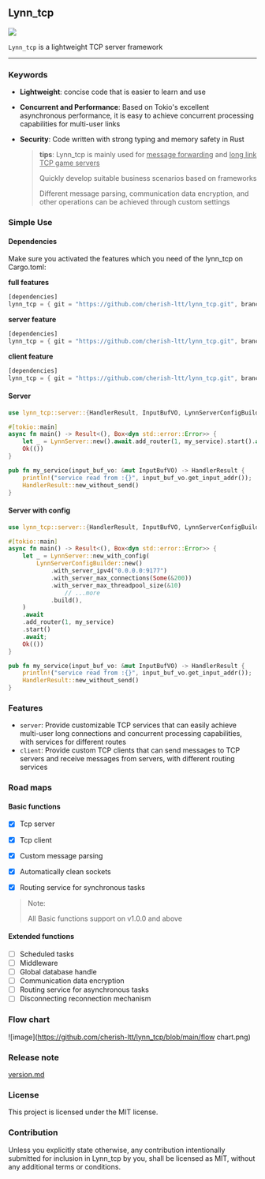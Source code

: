 ## Lynn_tcp

![](https://camo.githubusercontent.com/6581c31c16c1b13ddc2efb92e2ad69a93ddc4a92fd871ff15d401c4c6c9155a4/68747470733a2f2f696d672e736869656c64732e696f2f62616467652f6c6963656e73652d4d49542d626c75652e737667)

`Lynn_tcp` is a lightweight TCP server framework

------

### Keywords

- **Lightweight**: concise code that is easier to learn and use

- **Concurrent and Performance**: Based on Tokio's excellent asynchronous performance, it is easy to achieve concurrent processing capabilities for multi-user links

- **Security**: Code written with strong typing and memory safety in Rust

  > **tips**: Lynn_tcp is mainly used for <u>message forwarding</u> and <u>long link TCP game servers</u>
  >
  > Quickly develop suitable business scenarios based on frameworks
  >
  > Different message parsing, communication data encryption, and other operations can be achieved through custom settings

### Simple Use

#### Dependencies

Make sure you activated the features which you need of the lynn_tcp on Cargo.toml:

**full features**

```rust
[dependencies]
lynn_tcp = { git = "https://github.com/cherish-ltt/lynn_tcp.git", branch = "main" }
```

**server feature**

```rust
[dependencies]
lynn_tcp = { git = "https://github.com/cherish-ltt/lynn_tcp.git", branch = "main", features = "server" }
```

**client feature**

```rust
[dependencies]
lynn_tcp = { git = "https://github.com/cherish-ltt/lynn_tcp.git", branch = "main", features = "client" }
```

#### Server

```rust
use lynn_tcp::server::{HandlerResult, InputBufVO, LynnServerConfigBuilder, LynnServer};

#[tokio::main]
async fn main() -> Result<(), Box<dyn std::error::Error>> {
    let _ = LynnServer::new().await.add_router(1, my_service).start().await;
    Ok(())
}

pub fn my_service(input_buf_vo: &mut InputBufVO) -> HandlerResult {
    println!("service read from :{}", input_buf_vo.get_input_addr());
    HandlerResult::new_without_send()
}
```

#### Server with config

```rust
use lynn_tcp::server::{HandlerResult, InputBufVO, LynnServerConfigBuilder, LynnServer};

#[tokio::main]
async fn main() -> Result<(), Box<dyn std::error::Error>> {
    let _ = LynnServer::new_with_config(
        LynnServerConfigBuilder::new()
            .with_server_ipv4("0.0.0.0:9177")
            .with_server_max_connections(Some(&200))
            .with_server_max_threadpool_size(&10)
      			// ...more
            .build(),
    )
    .await
    .add_router(1, my_service)
    .start()
    .await;
    Ok(())
}

pub fn my_service(input_buf_vo: &mut InputBufVO) -> HandlerResult {
    println!("service read from :{}", input_buf_vo.get_input_addr());
    HandlerResult::new_without_send()
}
```

### Features

- `server`: Provide customizable TCP services that can easily achieve multi-user long connections and concurrent processing capabilities, with services for different routes
- `client`: Provide custom TCP clients that can send messages to TCP servers and receive messages from servers, with different routing services

### Road maps

#### Basic functions

- [x] Tcp server

- [x] Tcp client

- [x] Custom message parsing

- [x] Automatically clean sockets

- [x] Routing service for synchronous tasks

> Note:
>
> All Basic functions support on v1.0.0 and above

#### Extended functions

- [ ] Scheduled tasks
- [ ] Middleware
- [ ] Global database handle
- [ ] Communication data encryption
- [ ] Routing service for asynchronous tasks
- [ ] Disconnecting reconnection mechanism

### Flow chart

![image](https://github.com/cherish-ltt/lynn_tcp/blob/main/flow chart.png)

### Release note

[version.md](https://github.com/cherish-ltt/lynn_tcp/blob/main/version.md)

### License

This project is licensed under the MIT license.

### Contribution

Unless you explicitly state otherwise, any contribution intentionally submitted for inclusion in Lynn_tcp by you, shall be licensed as MIT, without any additional terms or conditions.
